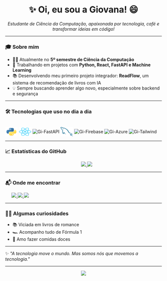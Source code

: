 <h1 align="center">✨ Oi, eu sou a Giovana! 😄</h1>

<p align="center">
  <i>Estudante de Ciência da Computação, apaixonada por tecnologia, café e transformar ideias em código!</i>
</p>

---

### 🎓 Sobre mim
- 👩‍💻 Atualmente no **5º semestre de Ciência da Computação**
- 🚀 Trabalhando em projetos com **Python, React, FastAPI e Machine Learning**
- 📚 Desenvolvendo meu primeiro projeto integrador: **ReadFlow**, um sistema de recomendação de livros com IA
- 💡 Sempre buscando aprender algo novo, especialmente sobre backend e segurança

---

### 🛠️ Tecnologias que uso no dia a dia
<div style="display: inline_block"><br>
  <img align="center" alt="Gi-Python" height="30" width="40" src="https://raw.githubusercontent.com/devicons/devicon/master/icons/python/python-original.svg">
  <img align="center" alt="Gi-React" height="30" width="40" src="https://raw.githubusercontent.com/devicons/devicon/master/icons/react/react-original.svg">
  <img align="center" alt="Gi-FastAPI" height="30" width="40" src="https://cdn.jsdelivr.net/gh/devicons/devicon/icons/fastapi/fastapi-original.svg">
  <img align="center" alt="Gi-MySQL" height="30" width="40" src="https://raw.githubusercontent.com/devicons/devicon/master/icons/mysql/mysql-original.svg">
  <img align="center" alt="Gi-Firebase" height="30" width="40" src="https://www.vectorlogo.zone/logos/firebase/firebase-icon.svg">
  <img align="center" alt="Gi-Azure" height="30" width="40" src="https://cdn.jsdelivr.net/gh/devicons/devicon/icons/azure/azure-original.svg">
  <img align="center" alt="Gi-Tailwind" height="30" width="40" src="https://www.vectorlogo.zone/logos/tailwindcss/tailwindcss-icon.svg">
</div>

---

### 📈 Estatísticas do GitHub
<div align="center">
  <a href="https://github.com/giamorim21">
    <img height="180em" src="https://github-readme-stats.vercel.app/api/top-langs/?username=giamorim21&layout=compact&langs_count=7&theme=dracula" style="margin-left: 20px;"/>
    <img height="180em" src="https://github-readme-stats.vercel.app/api?username=giamorim21&show_icons=true&theme=dracula&include_all_commits=true&count_private=true"/>
  </a>
</div>

---

### 📬 Onde me encontrar
<p align="left">
  <a href="https://www.linkedin.com/in/giovana-amorimc/" target="_blank">
    <img src="https://img.shields.io/badge/-LinkedIn-%230077B5?style=for-the-badge&logo=linkedin&logoColor=white" style="margin-left: 20px;">
  </a> 
  <a href="mailto:giamorim2101@gmail.com">
    <img src="https://img.shields.io/badge/-Email-%23333?style=for-the-badge&logo=gmail&logoColor=white  style="margin-left: 20px;"">
  </a>
  <a href="https://github.com/giamorim21" target="_blank">
    <img src="https://img.shields.io/badge/-GitHub-%23333?style=for-the-badge&logo=github&logoColor=white">
  </a>
</p>

---

### 🙋‍♀️ Algumas curiosidades
- 📚 Viciada em livros de romance
- 🏎️ Acompanho tudo de Fórmula 1 
- 🍰 Amo fazer comidas doces

---

✨ _"A tecnologia move o mundo. Mas somos nós que movemos a tecnologia."_ 

---

<p align="center">
  <img src="https://media.giphy.com/media/L1R1tvI9svkIWwpVYr/giphy.gif" width="500">
</p>

